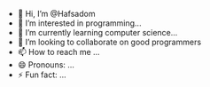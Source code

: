 - 👋 Hi, I’m @Hafsadom
- 👀 I’m interested in programming...
- 🌱 I’m currently learning computer science...
- 💞️ I’m looking to collaborate on good programmers 
- 📫 How to reach me ...
- 😄 Pronouns: ...
- ⚡ Fun fact: ...

<!---
Hafsadom/Hafsadom is a ✨ special ✨ repository because its `README.md` (this file) appears on your GitHub profile.
You can click the Preview link to take a look at your changes.
--->
